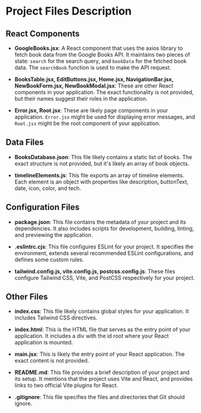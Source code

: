 # Project Files Description

## React Components

- **GoogleBooks.jsx**: A React component that uses the axios library to fetch book data from the Google Books API. It maintains two pieces of state: `search` for the search query, and `bookData` for the fetched book data. The `searchBook` function is used to make the API request.

- **BooksTable.jsx, EditButtons.jsx, Home.jsx, NavigationBar.jsx, NewBookForm.jsx, NewBookModal.jsx**: These are other React components in your application. The exact functionality is not provided, but their names suggest their roles in the application.

- **Error.jsx, Root.jsx**: These are likely page components in your application. `Error.jsx` might be used for displaying error messages, and `Root.jsx` might be the root component of your application.

## Data Files

- **BooksDatabase.json**: This file likely contains a static list of books. The exact structure is not provided, but it's likely an array of book objects.

- **timelineElements.js**: This file exports an array of timeline elements. Each element is an object with properties like description, buttonText, date, icon, color, and tech.

## Configuration Files

- **package.json**: This file contains the metadata of your project and its dependencies. It also includes scripts for development, building, linting, and previewing the application.

- **.eslintrc.cjs**: This file configures ESLint for your project. It specifies the environment, extends several recommended ESLint configurations, and defines some custom rules.

- **tailwind.config.js, vite.config.js, postcss.config.js**: These files configure Tailwind CSS, Vite, and PostCSS respectively for your project.

## Other Files

- **index.css**: This file likely contains global styles for your application. It includes Tailwind CSS directives.

- **index.html**: This is the HTML file that serves as the entry point of your application. It includes a div with the id root where your React application is mounted.

- **main.jsx**: This is likely the entry point of your React application. The exact content is not provided.

- **README.md**: This file provides a brief description of your project and its setup. It mentions that the project uses Vite and React, and provides links to two official Vite plugins for React.

- **.gitignore**: This file specifies the files and directories that Git should ignore.
